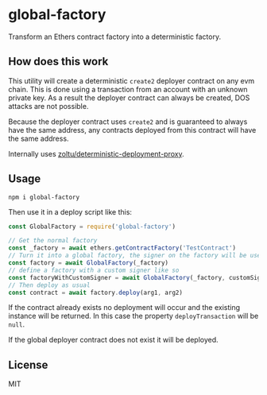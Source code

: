 # global-factory

Transform an Ethers contract factory into a deterministic factory.

## How does this work

This utility will create a deterministic `create2` deployer contract on any evm chain. This is done using a transaction from an account with an unknown private key. As a result the deployer contract can always be created, DOS attacks are not possible.

Because the deployer contract uses `create2` and is guaranteed to always have the same address, any contracts deployed from this contract will have the same address.

Internally uses [zoltu/deterministic-deployment-proxy](https://github.com/Zoltu/deterministic-deployment-proxy/tree/49f29698ce95bd510a18cabb94fd8ba4d352d687#deterministic-deployment-proxy).

## Usage

`npm i global-factory`

Then use it in a deploy script like this:

```js
const GlobalFactory = require('global-factory')

// Get the normal factory
const _factory = await ethers.getContractFactory('TestContract')
// Turn it into a global factory, the signer on the factory will be used
const factory = await GlobalFactory(_factory)
// define a factory with a custom signer like so
const factoryWithCustomSigner = await GlobalFactory(_factory, customSigner)
// Then deploy as usual
const contract = await factory.deploy(arg1, arg2)
```

If the contract already exists no deployment will occur and the existing instance will be returned. In this case the property `deployTransaction` will be `null`.

If the global deployer contract does not exist it will be deployed.

## License

MIT
